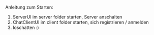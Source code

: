 Anleitung zum Starten:

1. ServerUI im server folder starten, Server anschalten
2. ChatClientUI im client folder starten, sich registrieren / anmelden
3. loschatten :) 
